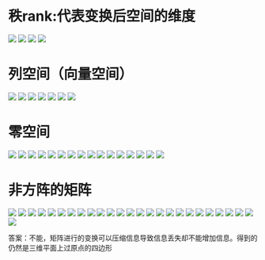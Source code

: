 # 秩rank:代表变换后空间的维度
![](images/rank/1.jpg)
![](images/rank/2.jpg)
![](images/rank/3.jpg)
![](images/rank/4.jpg)

# 列空间（向量空间）
![](images/column-space/1.jpg)
![](images/column-space/2.jpg)
![](images/column-space/3.jpg)
![](images/column-space/4.jpg)
![](images/column-space/5.jpg)
![](images/column-space/6.jpg)
![](images/column-space/7.jpg)
# 零空间
![](images/null-space/1.jpg)
![](images/null-space/2.jpg)
![](images/null-space/3.jpg)
![](images/null-space/4.jpg)
![](images/null-space/5.jpg)
![](images/null-space/6.jpg)
![](images/null-space/7.jpg)
![](images/null-space/8.jpg)
![](images/null-space/9.jpg)
![](images/null-space/10.jpg)
![](images/null-space/11.jpg)
![](images/null-space/12.jpg)
![](images/null-space/13.jpg)
![](images/null-space/14.jpg)
![](images/null-space/15.jpg)
![](images/null-space/16.jpg)
# 非方阵的矩阵
![](images/nonsquare/1.jpg)
![](images/nonsquare/2.jpg)
![](images/nonsquare/3.jpg)
![](images/nonsquare/4.jpg)
![](images/nonsquare/5.jpg)
![](images/nonsquare/6.jpg)
![](images/nonsquare/7.jpg)
![](images/nonsquare/8.jpg)
![](images/nonsquare/9.jpg)
![](images/nonsquare/10.jpg)
![](images/nonsquare/11.jpg)
![](images/nonsquare/12.jpg)
![](images/nonsquare/13.jpg)
![](images/nonsquare/14.jpg)
![](images/nonsquare/15.jpg)
![](images/nonsquare/16.jpg)
![](images/nonsquare/17.jpg)
![](images/nonsquare/18.jpg)
![](images/nonsquare/19.jpg)
![](images/nonsquare/20.jpg)
![](images/nonsquare/21.jpg)
![](images/nonsquare/22.jpg)
![](images/nonsquare/23.jpg)
![](images/nonsquare/24.jpg)
![](images/nonsquare/25.jpg)
![](images/nonsquare/26.jpg)

答案：不能，矩阵进行的变换可以压缩信息导致信息丢失却不能增加信息。得到的仍然是三维平面上过原点的四边形